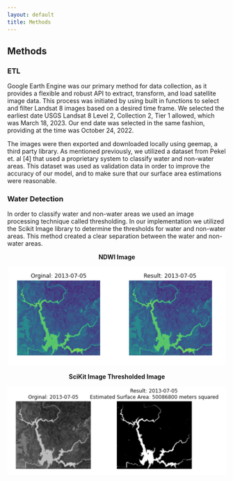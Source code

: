```yaml
---
layout: default
title: Methods
---
```


## **Methods**

### **ETL**
Google Earth Engine was our primary method for data collection, as it provides a flexible and robust API to extract, transform, and load satellite image data. This process was initiated by using built in functions to select and filter Landsat 8 images based on a desired time frame.
We selected the earliest date USGS Landsat 8 Level 2, Collection 2, Tier 1 allowed, which was March 18, 2023. Our end date was selected in the same fashion, providing at the time was October 24, 2022.

The images were then exported and downloaded locally using geemap, a third party library. As mentioned previously, we utilized a dataset from Pekel et. al [4] that used a proprietary system to classify water and non-water areas. This dataset was used as validation data in order to improve the accuracy of our model, and to make sure that our surface area estimations were reasonable.


### **Water Detection**
<p>
    In order to classify water and non-water areas we used an image processing technique called thresholding. In our implementation we utilized the Scikit Image library to determine the thresholds for water and non-water areas.  This method created a clear separation between the water and non-water areas.
    <p style="text-align:center">
        <b>NDWI Image</b>
    </p>
    <p style="text-align:center">
        <img src="../resources/ndwi_image.png" style="width:500px">
    </p>
    <p style="text-align:center">
        <b>SciKit Image Thresholded Image</b>
    </p>
    <p style="text-align:center">
        <img src="../resources/thresh_image.png" style="width:560px">
    </p>
</p>
